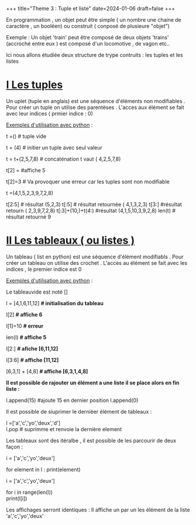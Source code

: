 +++
title="Theme 3 : Tuple et liste"
date=2024-01-06
draft=false
+++

En programmation , un objet peut être simple ( un nombre une chaine de caractère , un booléen) ou construit ( conposé de plusieure "objet")

Exemple : Un objet 'train' peut être composé de deux objets 'trains' (accroché entre eux ) est composé d'un locomotive , de vagon etc..

Ici nous allons étudiée deux structure de trype contruits : les tuples et les listes 

# <u>I Les tuples</u><br>

Un uplet (tuple en anglais) est une séquence d'éléments non modifiables . Pour créer un tuple on utilise des parentèses . L'acces aux élément se fait avec leur indices ( prmier indice : 0)


<u>Exemples d'utilisation avec python</u> : 

t =() # tuple vide<br>

t = (4) # initier un tuple avec seul valeur <br>

t = t+(2,5,7,8) # concaténation t vaut ( 4,2,5,7,8)<br>

t[2] = #affiche 5<br>

t[2]=3 # Va provoquer une erreur car les tuples sont non modifiable <br>

t =(4,1,5,2,3,9,7,2,8)<br>

t[2:5] # résultat (5,2,3)
t[:5] # résultat retournée ( 4,1,3,2,3)
t[3:] #résultat retourn ( 2,3,9,7,2,8)
t[:3]+(10,)+t(4:) #résultat (4,1,5,10,3,9,2,8)
len(t) # résultat retourné 9

# <u>II Les tableaux ( ou listes )</u><br>

Un tableau ( list en python) est une séquence d'élément modifiabls . Pour créer un tableau on utilise des crochet . L'acces au élément se fait avec les indices , le premier indice est 0

<u>Exemples d'utilisation avec python</u> : 

Le tableauvide est noté []

l = [4,1,6,11,12] <b># initialisation du tableau</b><br>

l[2] <b># affiche 6</b><br>

l[1]=10 <b># erreur</b><br>

len(l) <b># affiche 5</b><br>

l[2:] <b># afiche [6,11,12]</b><br>

l[3:6] <b># affiche [11,12]</b><br>

[6,3,1] + [4,8] <b># affiche [6,3,1,4,8]</b><br>


<b>Il est possible de rajouter un élément a une liste il se place alors en fin liste :</b>

l.append(15) #ajoute 15 en dernier position
l.append(0)

Il est possible de siuprimer le dernièer élément de tableaux :

l =['a','c','yo','deux','d']<br>
l.pop # suprimme et renvoie la dernière element

Les tableaux sont des itéralbe , il est possible de les parcourir de deux façon : 

i = ['a','c','yo','deux']<br>

for element in l :
	print(element)



i = ['a','c','yo','deux']

for i in range(len(l))<br>
	print(l[i])<br>

Les affichages serront identiques : Il affiche un par un les élément de la liste 'a','c','yo','deux'